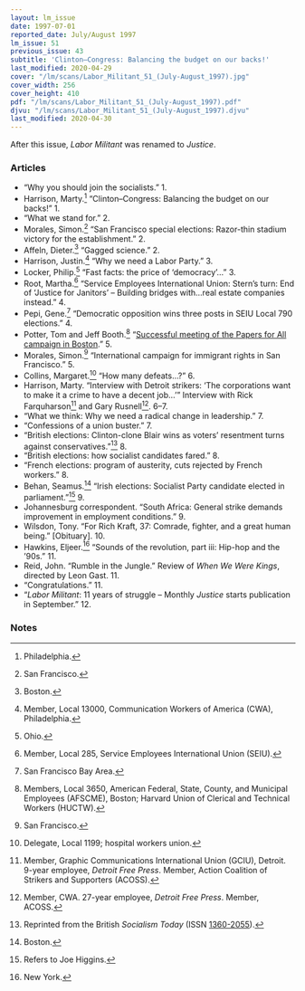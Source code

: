 ```yaml
---
layout: lm_issue
date: 1997-07-01
reported_date: July/August 1997
lm_issue: 51
previous_issue: 43
subtitle: 'Clinton–Congress: Balancing the budget on our backs!'
last_modified: 2020-04-29
cover: "/lm/scans/Labor_Militant_51_(July-August_1997).jpg"
cover_width: 256
cover_height: 410
pdf: "/lm/scans/Labor_Militant_51_(July-August_1997).pdf"
djvu: "/lm/scans/Labor_Militant_51_(July-August_1997).djvu"
last_modified: 2020-04-30
---
```


After this issue, <cite>Labor Militant</cite> was renamed to <cite>Justice</cite>.

### Articles

* “Why you should join the socialists.” 1.
* Harrison, Marty.[^1] “Clinton–Congress: Balancing the budget on our backs!” 1.
* “What we stand for.” 2.
* Morales, Simon.[^2] “San Francisco special elections: Razor-thin stadium victory for the establishment.” 2.
* Affeln, Dieter.[^3] “Gagged science.” 2.
* Harrison, Justin.[^4] “Why we need a Labor Party.” 3.
* Locker, Philip.[^5] “Fast facts: the price of ‘democracy’…” 3.
* Root, Martha.[^6] “Service Employees International Union: Stern’s turn: End of ‘Justice for Janitors’ – Building bridges with…real estate companies instead.” 4.
* Pepi, Gene.[^7] “Democratic opposition wins three posts in <abbr>SEIU</abbr> Local 790 elections.” 4.
* Potter, Tom and Jeff Booth.[^8] “[Successful meeting of the Papers for All campaign in Boston](successful-meeting-of-the-papers-for-all-campaign-in-boston/).” 5.
* Morales, Simon.[^2] “International campaign for immigrant rights in San Francisco.” 5.
* Collins, Margaret.[^9] “How many defeats…?” 6.
* Harrison, Marty. “Interview with Detroit strikers: ‘The corporations want to make it a crime to have a decent job…’” Interview with Rick Farquharson[^10] and Gary Rusnell[^11]. 6–7.
* “What we think: Why we need a radical change in leadership.” 7.
* “Confessions of a union buster.” 7.
* “British elections: Clinton-clone Blair wins as voters’ resentment turns against conservatives.”[^12] 8.
* “British elections: how socialist candidates fared.” 8.
* “French elections: program of austerity, cuts rejected by French workers.” 8.
* Behan, Seamus.[^3] “Irish elections: Socialist Party candidate elected in parliament.”[^13] 9.
* Johannesburg correspondent. “South Africa: General strike demands improvement in employment conditions.” 9.
* Wilsdon, Tony. “For Rich Kraft, 37: Comrade, fighter, and a great human being.” [Obituary]. 10.
* Hawkins, Eljeer.[^14] “Sounds of the revolution, part iii: Hip-hop and the ’90s.” 11.
* Reid, John. “Rumble in the Jungle.” Review of <cite>When We Were Kings</cite>, directed by Leon Gast. 11.
* “Congratulations.” 11.
* “<cite>Labor Militant</cite>: 11 years of struggle – Monthly <cite>Justice</cite> starts publication in September.” 12.

### Notes

[^1]: Philadelphia.
[^2]: San Francisco.
[^3]: Boston.
[^4]: Member, Local 13000, Communication Workers of America (<abbr>CWA</abbr>), Philadelphia.
[^5]: Ohio.
[^6]: Member, Local 285, Service Employees International Union (<abbr>SEIU</abbr>).
[^7]:  San Francisco Bay Area.
[^8]: Members, Local 3650, American Federal, State, County, and Municipal Employees (<abbr>AFSCME</abbr>), Boston; Harvard Union of Clerical and Technical Workers (<abbr>HUCTW</abbr>).
[^9]: Delegate, Local 1199; hospital workers union.
[^10]: Member, Graphic Communications International Union (<abbr>GCIU</abbr>), Detroit. 9-year employee, <cite>Detroit Free Press</cite>. Member, Action Coalition of Strikers and Supporters (<abbr>ACOSS</abbr>).
[^11]: Member, <abbr>CWA</abbr>. 27-year employee, <cite>Detroit Free Press</cite>. Member, <abbr>ACOSS</abbr>.
[^12]: Reprinted from the British <cite>Socialism Today</cite> (<abbr>ISSN</abbr> [1360-2055](https://www.worldcat.org/title/socialism-today/oclc/1041913269)).
[^13]: Refers to Joe Higgins.
[^14]: New York.
